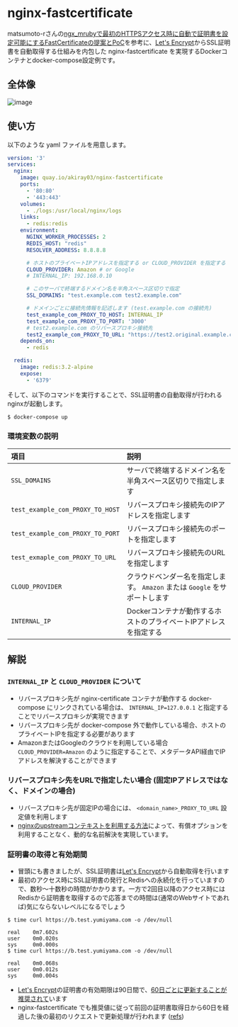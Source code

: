 # nginx-fastcertificate

matsumoto-rさんの[ngx_mrubyで最初のHTTPSアクセス時に自動で証明書を設定可能にするFastCertificateの提案とPoC](http://hb.matsumoto-r.jp/entry/2017/03/23/173236)を参考に、[Let's Encrypt](https://letsencrypt.jp/)からSSL証明書を自動取得する仕組みを内包した nginx-fastcertificate を実現するDockerコンテナとdocker-compose設定例です。

## 全体像

![image](https://cloud.githubusercontent.com/assets/807671/25564520/fef96de8-2def-11e7-8379-0555cc5bcfb7.png)


## 使い方

以下のような yaml ファイルを用意します。

```yaml:docker-compose.yml
version: '3'
services:
  nginx:
    image: quay.io/akiray03/nginx-fastcertificate
    ports:
      - '80:80'
      - '443:443'
    volumes:
      - ./logs:/usr/local/nginx/logs
    links:
      - redis:redis
    environment:
      NGINX_WORKER_PROCESSES: 2
      REDIS_HOST: "redis"
      RESOLVER_ADDRESS: 8.8.8.8

      # ホストのプライベートIPアドレスを指定する or CLOUD_PROVIDER を指定する
      CLOUD_PROVIDER: Amazon # or Google
      # INTERNAL_IP: 192.168.0.10

      # このサーバで終端するドメイン名を半角スペース区切りで指定
      SSL_DOMAINS: "test.example.com test2.example.com"

      # ドメインごとに接続先情報を記述します (test.example.com の接続先)
      test_example_com_PROXY_TO_HOST: INTERNAL_IP
      test_example_com_PROXY_TO_PORT: '3000'
      # test2.example.com のリバースプロキシ接続先
      test2_example_com_PROXY_TO_URL: "https://test2.original.example.com/"
    depends_on:
      - redis

  redis:
    image: redis:3.2-alpine
    expose:
      - '6379'
```

そして、以下のコマンドを実行することで、SSL証明書の自動取得が行われるnginxが起動します。

```bash
$ docker-compose up
```

### 環境変数の説明

| 項目 | 説明 |
|:--|:--|
| `SSL_DOMAINS`| サーバで終端するドメイン名を半角スペース区切りで指定します |
| `test_example_com_PROXY_TO_HOST` | リバースプロキシ接続先のIPアドレスを指定します |
| `test_example_com_PROXY_TO_PORT` | リバースプロキシ接続先のポートを指定します |
| `test_exmaple_com_PROXY_TO_URL`  | リバースプロキシ接続先のURLを指定します |
| `CLOUD_PROVIDER` | クラウドベンダー名を指定します。 `Amazon` または `Google` をサポートします |
| `INTERNAL_IP` | Dockerコンテナが動作するホストのプライベートIPアドレスを指定する |

## 解説

### `INTERNAL_IP` と `CLOUD_PROVIDER` について

 - リバースプロキシ先が nginx-certificate コンテナが動作する docker-compose にリンクされている場合は、 `INTERNAL_IP=127.0.0.1` と指定することでリバースプロキシが実現できます
 - リバースプロキシ先が docker-compose 外で動作している場合、ホストのプライベートIPを指定する必要があります
 - AmazonまたはGoogleのクラウドを利用している場合 `CLOUD_PROVIDER=Amazon` のように指定することで、メタデータAPI経由でIPアドレスを解決することができます

### リバースプロキシ先をURLで指定したい場合 (固定IPアドレスではなく、ドメインの場合)

 - リバースプロキシ先が固定IPの場合には、 `<domain_name>_PROXY_TO_URL` 設定値を利用します
 - [nginxのupstreamコンテキストを利用する方法](http://qiita.com/minamijoyo/items/183e51a28a3a9d79182f)によって、有償オプションを利用することなく、動的な名前解決を実現しています。

### 証明書の取得と有効期間

 - 冒頭にも書きましたが、SSL証明書は[Let's Encrypt](https://letsencrypt.jp/)から自動取得を行います
 - 最初のアクセス時にSSL証明書の発行とRedisへの永続化を行っていますので、数秒〜十数秒の時間がかかります。一方で2回目以降のアクセス時にはRedisから証明書を取得するので応答までの時間は(通常のWebサイトであれば)気にならないレベルになるでしょう

```
$ time curl https://b.test.yumiyama.com -o /dev/null

real    0m7.602s
user    0m0.020s
sys     0m0.000s
$ time curl https://b.test.yumiyama.com -o /dev/null

real    0m0.068s
user    0m0.012s
sys     0m0.004s
```

 - [Let's Encrypt](https://letsencrypt.jp/)の証明書の有効期限は90日間で、[60日ごとに更新することが推奨されて](https://letsencrypt.jp/blog/2015-11-09.html)います
 - nginx-fastcertificate でも推奨値に従って前回の証明書取得日から60日を経過した後の最初のリクエストで更新処理が行われます ([refs](https://github.com/akiray03/nginx-fastcertificate/blob/954d355f3838580316d28a85e169c78e47525be5/build/conf/nginx.conf#L75-L78))
